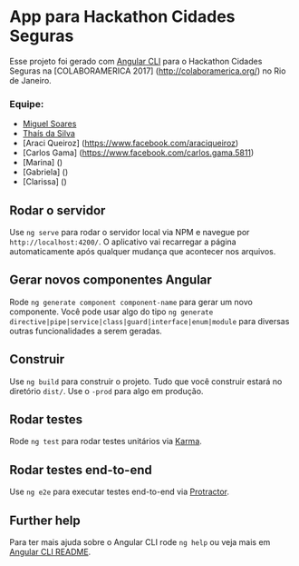 # App para Hackathon Cidades Seguras

Esse projeto foi gerado com [Angular CLI](https://github.com/angular/angular-cli) para o Hackathon Cidades Seguras na [COLABORAMERICA 2017] (http://colaboramerica.org/) no Rio de Janeiro. 

### Equipe:
- [Miguel Soares](https://github.com/oieusouamiguel)
- [Thaís da Silva](https://facebook.com/tha.is.52)
- [Araci Queiroz] (https://www.facebook.com/araciqueiroz)
- [Carlos Gama] (https://www.facebook.com/carlos.gama.5811)
- [Marina] ()
- [Gabriela] ()
- [Clarissa] ()

## Rodar o servidor

Use `ng serve` para rodar o servidor local via NPM e navegue por `http://localhost:4200/`. O aplicativo vai recarregar a página automaticamente após qualquer mudança que acontecer nos arquivos.

## Gerar novos componentes Angular

Rode `ng generate component component-name` para gerar um novo componente. Você pode usar algo do tipo `ng generate directive|pipe|service|class|guard|interface|enum|module` para diversas outras funcionalidades a serem geradas.

## Construir

Use `ng build` para construir o projeto. Tudo que você construir estará no diretório `dist/`. Use o `-prod` para algo em produção.

## Rodar testes

Rode `ng test` para rodar testes unitários via [Karma](https://karma-runner.github.io).

## Rodar testes end-to-end

Use `ng e2e` para executar testes end-to-end via [Protractor](http://www.protractortest.org/).

## Further help

Para ter mais ajuda sobre o Angular CLI rode `ng help` ou veja mais em [Angular CLI README](https://github.com/angular/angular-cli/blob/master/README.md).
